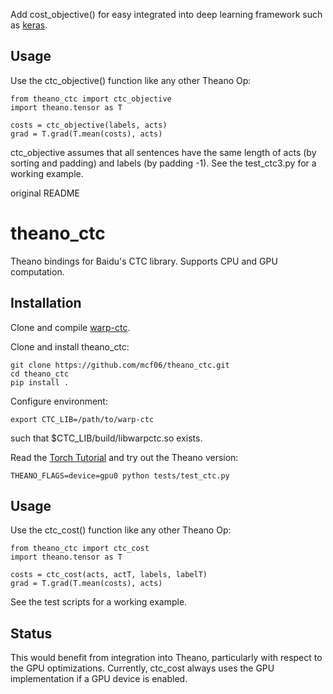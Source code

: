 Add cost_objective() for easy integrated into deep learning framework such as [keras](http://keras.io).

## Usage
Use the ctc_objective() function like any other Theano Op:

    from theano_ctc import ctc_objective
    import theano.tensor as T

    costs = ctc_objective(labels, acts)
    grad = T.grad(T.mean(costs), acts)

ctc_objective assumes that all sentences have the same length of acts (by sorting and padding) and labels (by padding -1).
See the test_ctc3.py for a working example.

original README

# theano_ctc 
Theano bindings for Baidu's CTC library. Supports CPU and GPU computation.

## Installation
Clone and compile [warp-ctc](https://github.com/baidu-research/warp-ctc).

Clone and install theano_ctc:

    git clone https://github.com/mcf06/theano_ctc.git
    cd theano_ctc
    pip install .

Configure environment:

    export CTC_LIB=/path/to/warp-ctc

such that $CTC_LIB/build/libwarpctc.so exists.

Read the [Torch Tutorial](https://github.com/baidu-research/warp-ctc/blob/master/torch_binding/TUTORIAL.md) and try out the Theano version:

    THEANO_FLAGS=device=gpu0 python tests/test_ctc.py

## Usage
Use the ctc_cost() function like any other Theano Op:

    from theano_ctc import ctc_cost
    import theano.tensor as T

    costs = ctc_cost(acts, actT, labels, labelT)
    grad = T.grad(T.mean(costs), acts)

See the test scripts for a working example.

## Status

This would benefit from integration into Theano, particularly with respect to the GPU optimizations. Currently, ctc_cost always uses the GPU implementation if a GPU device is enabled.
